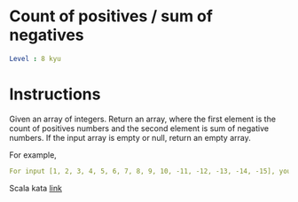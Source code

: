 # Count of positives / sum of negatives

```yaml
Level : 8 kyu
```



# Instructions
Given an array of integers.
Return an array, where the first element is the count of positives numbers and the second element is sum of negative numbers.
If the input array is empty or null, return an empty array.

For example,
```yaml
For input [1, 2, 3, 4, 5, 6, 7, 8, 9, 10, -11, -12, -13, -14, -15], you should return [10, -65].alse, false, true,  true
```

Scala kata [link](https://www.codewars.com/kata/576bb71bbbcf0951d5000044/train/scala)